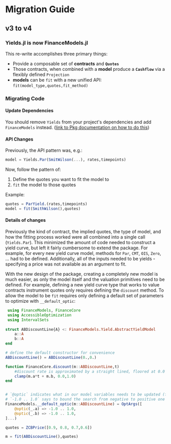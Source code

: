 # Migration Guide

## v3 to v4

### Yields.jl is now FinanceModels.jl

This re-write accomplishes three primary things:

- Provide a composable set of **contracts** and **`Quotes`**
- Those contracts, when combined with a **model** produce a **`Cashflow`** via a flexibly defined `Projection`
- **models** can be `fit` with a new unified API: `fit(model_type,quotes,fit_method)`

### Migrating Code

#### Update Dependencies

You should remove `Yields` from your project's dependencies and add `FinanceModels` instead. ([link to Pkg documentation on how to do this](https://pkgdocs.julialang.org/v1/managing-packages/))

#### API Changes

Previously, the API pattern was, e.g.:

```julia
model = Yields.Par(SmitWilson(...), rates,timepoints)
```

Now, follow the pattern of:

1. Define the quotes you want to fit the model to
2. `fit` the model to those quotes

Example:

```julia
quotes = ParYield.(rates,timepoints)
model = fit(SmithWilson(),quotes)
```

#### Details of changes

Previously the kind of contract, the implied quotes, the type of model, and how the fitting process worked were all combined into a single call (`Yields.Par`). This minimized the amount of code needed to construct a yield curve, but left it fairly cumbersome to extend the package. For example, for every new yield curve model, methods for `Par`, `CMT`, `OIS`, `Zero`, ... had to be defined. Additionally, all of the inputs needed to be yields - specifying a price was not available as an argument to fit.

With the new design of the package, creating a completely new model is much easier, as only the model itself and the valuation primitives need to be defined. For example, defining a new yield curve type that works to value contracts instrument quotes only requires defining the `discount` method. To allow the model to be `fit` requires only defining a default set of parameters to optimize with `__default_optic`:

```julia
 using FinanceModels, FinanceCore
 using AccessibleOptimization 
 using IntervalSets
 
struct ABDiscountLine{A} <: FinanceModels.Yield.AbstractYieldModel
    a::A
    b::A
end

# define the default constructor for convenience
ABDiscountLine() = ABDiscountLine(0.,0.)

function FinanceCore.discount(m::ABDiscountLine,t)
    #discount rate is approximated by a straight lined, floored at 0.0 and capped at 1.0
    clamp(m.a*t + m.b, 0.0,1.0) 
end


# `@optic` indicates what in our model variables needs to be updated (from AccessibleOptimization.jl)
# `-1.0 .. 1.0` says to bound the search from negative to positive one (from IntervalSets.jl)
FinanceModels.__default_optic(m::ABDiscountLine) = OptArgs([
    @optic(_.a) => -1.0 .. 1.0,
    @optic(_.b) => -1.0 .. 1.0,
]...)

quotes = ZCBPrice([0.9, 0.8, 0.7,0.6])

m = fit(ABDiscountLine(),quotes)
```
